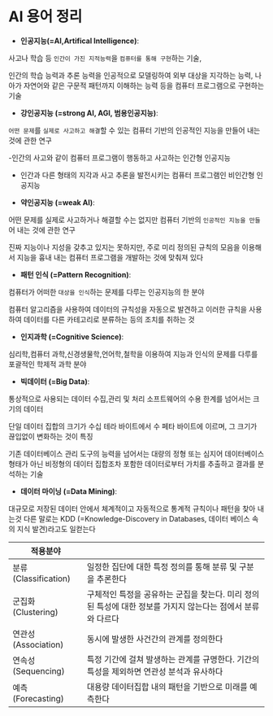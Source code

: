 # AI 용어 정리 

* **인공지능(=AI,Artifical Intelligence)**:

사고나 학습 등 `인간이 가진 지적능력`을 `컴퓨터를 통해 구현`하는 기술,

인간의 학습 능력과 추론 능력을 인공적으로 모델링하여 외부 대상을 지각하는 능력,
나아가 자연어와 같은 구문적 패턴까지 이해하는 능력 등을 컴퓨터 프로그램으로 구현하는 기술

* **강인공지능 (=strong AI, AGI, 범용인공지능)**:

`어떤 문제`를 `실제로 사고하고 해결`할 수 있는 컴퓨터 기반의 인공적인 지능을 만들어 내는 것에 관한 연구

-인간의 사고와 같이 컴퓨터 프로그램이 행동하고 사고하는 인간형 인공지능

- 인간과 다른 형태의 지각과 사고 추론을 발전시키는 컴퓨터 프로그램인 비인간형 인공지능

* **약인공지능 (=weak AI)**:

어떤 문제를 실제로 사고하거나 해결할 수는 없지만 컴퓨터 기반의  `인공적인 지능을 만들`어 내는 것에 관한 연구

진짜 지능이나 지성을 갖추고 있지는 못하지만, 주로 미리 정의된 규칙의 모음을 이용해서 지능을 흉내 내는 컴퓨터 프로그램을 개발하는 것에 맞춰져 있다

* **패턴 인식 (=Pattern Recognition)**:

컴퓨터가 어떠한 `대상을 인식`하는 문제를 다루는 인공지능의 한 분야

컴퓨터 알고리즘을 사용하여 데이터의 규칙성을 자동으로 발견하고 이러한 규칙을 사용하여 데이터를 다른 카테고리로 분류하는 등의 조치를 취하는 것

* **인지과학 (=Cognitive Science)**:

심리학,컴퓨터 과학,신경생물학,언어학,철학을 이용하여 지능과 인식의 문제를 다루를 포괄적인 학제적 과학 분야 

* **빅데이터 (=Big Data)**:

통상적으로 사용되는 데이터 수집,관리 및 처리 소프트웨어의 수용 한계를 넘어서는 크기의 데이터 

단일 데이터 집합의 크기가 수십 테라 바이트에서 수 페타 바이트에 이르며, 그 크기가 끊입없이 변화하는 것이 특징 

기존 데이터베이스 관리 도구의 능력을 넘어서는 대량의 정형 또는 심지어 데이터베이스 형태가 아닌 비정형의 데이터 집합조차 포함한 데이터로부터 가치를 추출하고 결과를 분석하는 기술 

* **데이터 마이닝 (=Data Mining)**:

대규모로 저장된 데이터 안에서 체계적이고 자동적으로 통계적 규칙이나 패턴을 찾아 내는것 
다른 말로는 KDD (=Knowledge-Discovery in Databases, 데이터 베이스 속의 지식 발견)라고도 일컫는다

|적용분야||
|-------|-----------|
|분류 (Classification)|일정한 집단에 대한 특정 정의를 통해 분류 및 구분을 추론한다|
|군집화 (Clustering)|구체적인 특정을 공유하는 군집을 찾는다. 미리 정의된 특성에 대한 정보를 가지지 않는다는 점에서 분류와 다르다|
|연관성 (Association)|동시에 발생한 사건간의 관계를 정의한다|
|연속성 (Sequencing)|특정 기간에 걸쳐 발생하는 관계를 규명한다. 기간의 특성을 제외하면 연관성 분석과 유사하다|
|예측 (Forecasting)|대용량 데이터집합 내의 패턴을 기반으로 미래를 예측한다|